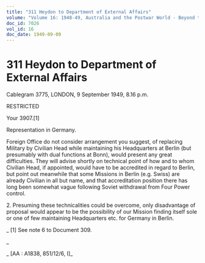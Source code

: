 ```yaml
---
title: "311 Heydon to Department of External Affairs"
volume: "Volume 16: 1948-49, Australia and the Postwar World - Beyond the Region"
doc_id: 7026
vol_id: 16
doc_date: 1949-09-09
---
```


# 311 Heydon to Department of External Affairs

Cablegram 3775, LONDON, 9 September 1949, 8.16 p.m.

RESTRICTED

Your 3907.[1]

Representation in Germany.

Foreign Office do not consider arrangement you suggest, of replacing Military by Civilian Head while maintaining his Headquarters at Berlin (but presumably with dual functions at Bonn), would present any great difficulties. They will advise shortly on technical point of how and to whom Civilian Head, if appointed, would have to be accredited in regard to Berlin, but point out meanwhile that some Missions in Berlin (e.g. Swiss) are already Civilian in all but name, and that accreditation position there has long been somewhat vague following Soviet withdrawal from Four Power control.

2\. Presuming these technicalities could be overcome, only disadvantage of proposal would appear to be the possibility of our Mission finding itself sole or one of few maintaining Headquarters etc. for Germany in Berlin.

_ [1] See note 6 to Document 309.

_

_ [AA : A1838, 851/12/6, I]_

